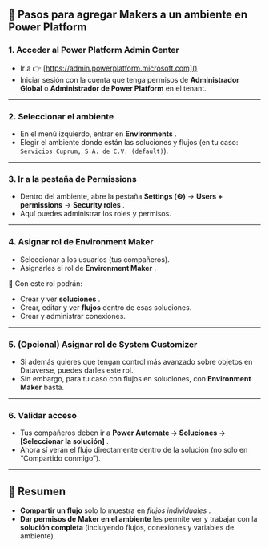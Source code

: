 ## 🔑 Pasos para agregar Makers a un ambiente en Power Platform

### 1. Acceder al **Power Platform Admin Center**

* Ir a 👉 [https://admin.powerplatform.microsoft.com]()
* Iniciar sesión con la cuenta que tenga permisos de **Administrador Global** o **Administrador de Power Platform** en el tenant.

---

### 2. Seleccionar el ambiente

* En el menú izquierdo, entrar en  **Environments** .
* Elegir el ambiente donde están las soluciones y flujos (en tu caso: `Servicios Cuprum, S.A. de C.V. (default)`).

---

### 3. Ir a la pestaña de **Permissions**

* Dentro del ambiente, abre la pestaña **Settings (⚙️)** → **Users + permissions** →  **Security roles** .
* Aquí puedes administrar los roles y permisos.

---

### 4. Asignar rol de **Environment Maker**

* Seleccionar a los usuarios (tus compañeros).
* Asignarles el rol de  **Environment Maker** .

📌 Con este rol podrán:

* Crear y ver  **soluciones** .
* Crear, editar y ver **flujos** dentro de esas soluciones.
* Crear y administrar conexiones.

---

### 5. (Opcional) Asignar rol de **System Customizer**

* Si además quieres que tengan control más avanzado sobre objetos en Dataverse, puedes darles este rol.
* Sin embargo, para tu caso con flujos en soluciones, con **Environment Maker** basta.

---

### 6. Validar acceso

* Tus compañeros deben ir a  **Power Automate → Soluciones → [Seleccionar la solución]** .
* Ahora sí verán el flujo directamente dentro de la solución (no solo en “Compartido conmigo”).

---

## 📌 Resumen

* **Compartir un flujo** solo lo muestra en  *flujos individuales* .
* **Dar permisos de Maker en el ambiente** les permite ver y trabajar con la **solución completa** (incluyendo flujos, conexiones y variables de ambiente).
